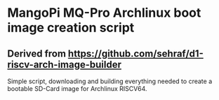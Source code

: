 # MangoPi MQ-Pro Archlinux boot image creation script

## Derived from https://github.com/sehraf/d1-riscv-arch-image-builder

Simple script, downloading and building everything needed to create a bootable SD-Card image for Archlinux RISCV64.
